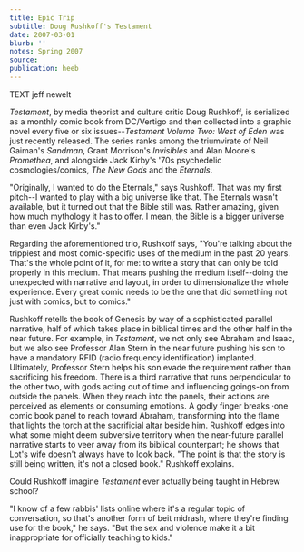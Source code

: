```yaml
---
title: Epic Trip
subtitle: Doug Rushkoff's Testament
date: 2007-03-01
blurb: ''
notes: Spring 2007
source:
publication: heeb
---
```


TEXT jeff newelt

_Testament_, by media theorist and culture critic Doug Rushkoff, is serialized as a monthly comic book from DC/Vertigo and then collected into a graphic novel every five or six issues--_Testament Volume Two: West of Eden_ was just recently released. The series ranks among the triumvirate of Neil Gaiman's _Sandman_, Grant Morrison's _Invisibles_ and Alan Moore's _Promethea_, and alongside Jack Kirby's '70s psychedelic cosmologies/comics, _The New Gods_ and the _Eternals_.

"Originally, I wanted to do the Eternals," says Rushkoff. That was my first pitch--I wanted to play with a big universe like that. The Eternals wasn't available, but it turned out that the Bible still was. Rather amazing, given how much mythology it has to offer. I mean, the Bible is a bigger universe than even Jack Kirby's."

Regarding the aforementioned trio, Rushkoff says, "You're talking about the trippiest and most comic-specific uses of the medium in the past 20 years. That's the whole point of it, for me: to write a story that can only be told properly in this medium. That means pushing the medium itself--doing the unexpected with narrative and layout, in order to dimensionalize the whole experience. Every great comic needs to be the one that did something not just with comics, but to comics."

Rushkoff retells the book of Genesis by way of a sophisticated parallel narrative, half of which takes place in biblical times and the other half in the near future. For example, in _Testament_, we not only see Abraham and Isaac, but we also see Professor Alan Stern in the near future pushing his son to have a mandatory RFID (radio frequency identification) implanted. Ultimately, Professor Stern helps his son evade the requirement rather than sacrificing his freedom. There is a third narrative that runs perpendicular to the other two, with gods acting out of time and influencing goings-on from outside the panels. When they reach into the panels, their actions are perceived as elements or consuming emotions. A godly finger breaks ·one comic book panel to reach toward Abraham, transforming into the flame that lights the torch at the sacrificial altar beside him. Rushkoff edges into what some might deem subversive territory when the near-future parallel narrative starts to veer away from its biblical counterpart; he shows that Lot's wife doesn't always have to look back. "The point is that the story is still being written, it's not a closed book." Rushkoff explains.

Could Rushkoff imagine _Testament_ ever actually being taught in Hebrew school?

"I know of a few rabbis' lists online where it's a regular topic of conversation, so that's another form of beit midrash, where they're finding use for the book," he says. "But the sex and violence make it a bit inappropriate for officially teaching to kids."
